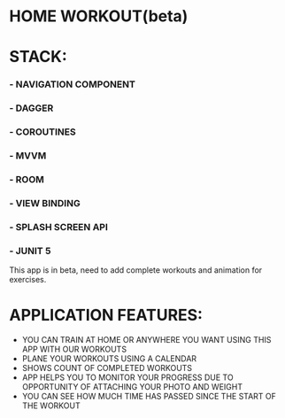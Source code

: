 # HOME WORKOUT(beta)

# STACK:

### - NAVIGATION COMPONENT

### - DAGGER

### - COROUTINES

### - MVVM

### - ROOM

### - VIEW BINDING

### - SPLASH SCREEN API

### - JUNIT 5

This app is in beta, need to add complete workouts and animation for exercises.

# APPLICATION FEATURES:

- YOU CAN TRAIN AT HOME OR ANYWHERE YOU WANT USING THIS APP WITH OUR WORKOUTS
- PLANE YOUR WORKOUTS USING A CALENDAR
- SHOWS COUNT OF COMPLETED WORKOUTS
- APP HELPS YOU TO MONITOR YOUR PROGRESS DUE TO OPPORTUNITY OF ATTACHING YOUR PHOTO AND WEIGHT
- YOU CAN SEE HOW MUCH TIME HAS PASSED SINCE THE START OF THE WORKOUT